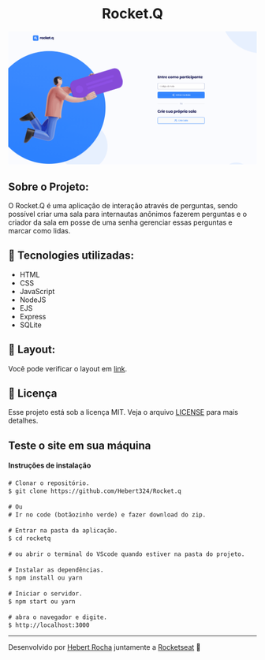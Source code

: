 <h1 align="center">
  Rocket.Q
</h1>

<img alt="gif" src="https://github.com/Hebert324/Rocket.q/blob/main/gif/rocketq.gif">


## Sobre o Projeto:

O Rocket.Q é uma aplicação de interação através de perguntas, sendo possível criar uma sala para internautas anônimos fazerem perguntas e o criador da sala em posse de uma senha gerenciar essas perguntas e marcar como lidas.

## 🚀 Tecnologies utilizadas:

- HTML
- CSS
- JavaScript
- NodeJS
- EJS
- Express
- SQLite

## 🔖 Layout:

Você pode verificar o layout em [link](https://www.figma.com/file/v3w1iRz1PUlN1iaUdnRl7K/Roquet.q-%2302-(Copy)?node-id=159%3A1143&viewport=-5165%2C-1035%2C1.6507904529571533). 

## :memo: Licença

Esse projeto está sob a licença MIT. Veja o arquivo [LICENSE](.github/LICENSE.md) para mais detalhes.

## Teste o site em sua máquina

#### Instruções de instalação

    # Clonar o repositório.
    $ git clone https://github.com/Hebert324/Rocket.q

    # Ou
    # Ir no code (botãozinho verde) e fazer download do zip.

    # Entrar na pasta da aplicação.
    $ cd rocketq
    
    # ou abrir o terminal do VScode quando estiver na pasta do projeto.

    # Instalar as dependências.
    $ npm install ou yarn

    # Iniciar o servidor.
    $ npm start ou yarn
    
    # abra o navegador e digite.
    $ http://localhost:3000

---

Desenvolvido por [Hebert Rocha](https://www.linkedin.com/in/hebert-rc/) juntamente a [Rocketseat](https://app.rocketseat.com.br/dashboard) :wave: 
